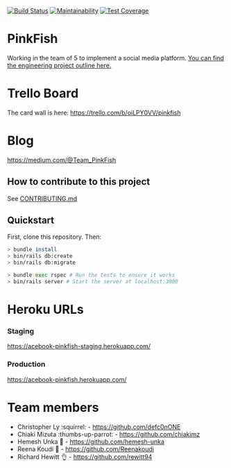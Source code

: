 [![Build Status](https://travis-ci.org/Hemesh-Unka/acebook-pinkfish.svg?branch=production)](https://travis-ci.org/Hemesh-Unka/acebook-pinkfish)
[![Maintainability](https://api.codeclimate.com/v1/badges/9eaa847ec7745c2b8852/maintainability)](https://codeclimate.com/github/Hemesh-Unka/acebook-pinkfish/maintainability)
[![Test Coverage](https://api.codeclimate.com/v1/badges/9eaa847ec7745c2b8852/test_coverage)](https://codeclimate.com/github/Hemesh-Unka/acebook-pinkfish/test_coverage)

# PinkFish
Working in the team of 5 to implement a social media platform. [You can find the engineering project outline here.](https://github.com/makersacademy/course/tree/master/engineering_projects/rails)

# Trello Board
The card wall is here: https://trello.com/b/oiLPY0VV/pinkfish

# Blog
https://medium.com/@Team_PinkFish

## How to contribute to this project
See [CONTRIBUTING.md](CONTRIBUTING.md)

## Quickstart

First, clone this repository. Then:

```bash
> bundle install
> bin/rails db:create
> bin/rails db:migrate

> bundle exec rspec # Run the tests to ensure it works
> bin/rails server # Start the server at localhost:3000
```
# Heroku URLs
### Staging
https://acebook-pinkfish-staging.herokuapp.com/

### Production
https://acebook-pinkfish.herokuapp.com/

# Team members
- Christopher Ly :squirrel: - https://github.com/defc0nONE
- Chiaki Mizuta :thumbs-up-parrot: - https://github.com/chiakimz
- Hemesh Unka :tiger: - https://github.com/hemesh-unka
- Reena Koudi :rowboat: - https://github.com/Reenakoudi
- Richard Hewitt :ok_hand: - https://github.com/rewitt94
